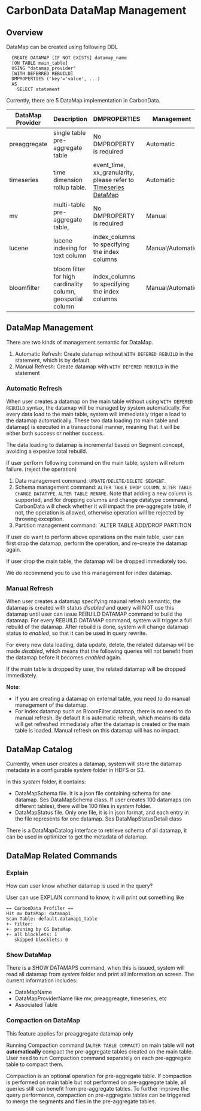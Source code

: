 <!--
    Licensed to the Apache Software Foundation (ASF) under one or more 
    contributor license agreements.  See the NOTICE file distributed with
    this work for additional information regarding copyright ownership. 
    The ASF licenses this file to you under the Apache License, Version 2.0
    (the "License"); you may not use this file except in compliance with 
    the License.  You may obtain a copy of the License at

      http://www.apache.org/licenses/LICENSE-2.0

    Unless required by applicable law or agreed to in writing, software 
    distributed under the License is distributed on an "AS IS" BASIS, 
    WITHOUT WARRANTIES OR CONDITIONS OF ANY KIND, either express or implied.
    See the License for the specific language governing permissions and 
    limitations under the License.
-->

# CarbonData DataMap Management

## Overview

DataMap can be created using following DDL

```
  CREATE DATAMAP [IF NOT EXISTS] datamap_name
  [ON TABLE main_table]
  USING "datamap_provider"
  [WITH DEFERRED REBUILD]
  DMPROPERTIES ('key'='value', ...)
  AS
    SELECT statement
```

Currently, there are 5 DataMap implementation in CarbonData.

| DataMap Provider | Description                              | DMPROPERTIES                             | Management       |
| ---------------- | ---------------------------------------- | ---------------------------------------- | ---------------- |
| preaggregate     | single table pre-aggregate table         | No DMPROPERTY is required                | Automatic        |
| timeseries       | time dimension rollup table.             | event_time, xx_granularity, please refer to [Timeseries DataMap](https://github.com/apache/carbondata/blob/master/docs/datamap/timeseries-datamap-guide.md) | Automatic        |
| mv               | multi-table pre-aggregate table,         | No DMPROPERTY is required                | Manual           |
| lucene           | lucene indexing for text column          | index_columns to specifying the index columns | Manual/Automatic |
| bloomfilter      | bloom filter for high cardinality column, geospatial column | index_columns to specifying the index columns | Manual/Automatic |

## DataMap Management

There are two kinds of management semantic for DataMap.

1. Automatic Refresh: Create datamap without `WITH DEFERED REBUILD` in the statement, which is by default.
2. Manual Refresh: Create datamap with `WITH DEFERED REBUILD` in the statement

### Automatic Refresh

When user creates a datamap on the main table without using `WITH DEFERED REBUILD` syntax, the datamap will be managed by system automatically.
For every data load to the main table, system will immediately triger a load to the datamap automatically. These two data loading (to main table and datamap) is executed in a transactional manner, meaning that it will be either both success or neither success. 

The data loading to datamap is incremental based on Segment concept, avoiding a expesive total rebuild.

If user perform following command on the main table, system will return failure. (reject the operation)

1. Data management command: `UPDATE/DELETE/DELETE SEGMENT`.
2. Schema management command: `ALTER TABLE DROP COLUMN`, `ALTER TABLE CHANGE DATATYPE`,
   `ALTER TABLE RENAME`. Note that adding a new column is supported, and for dropping columns and
   change datatype command, CarbonData will check whether it will impact the pre-aggregate table, if
    not, the operation is allowed, otherwise operation will be rejected by throwing exception.
3. Partition management command: `ALTER TABLE ADD/DROP PARTITION

If user do want to perform above operations on the main table, user can first drop the datamap, perform the operation, and re-create the datamap again.

If user drop the main table, the datamap will be dropped immediately too.

We do recommend you to use this management for index datamap.

### Manual Refresh

When user creates a datamap specifying maunal refresh semantic, the datamap is created with status *disabled* and query will NOT use this datamap until user can issue REBUILD DATAMAP command to build the datamap. For every REBUILD DATAMAP command, system will trigger a full rebuild of the datamap. After rebuild is done, system will change datamap status to *enabled*, so that it can be used in query rewrite.

For every new data loading, data update, delete, the related datamap will be made *disabled*,
which means that the following queries will not benefit from the datamap before it becomes *enabled* again.

If the main table is dropped by user, the related datamap will be dropped immediately.

**Note**:
+ If you are creating a datamap on external table, you need to do manual management of the datamap.
+ For index datamap such as BloomFilter datamap, there is no need to do manual refresh.
 By default it is automatic refresh,
 which means its data will get refreshed immediately after the datamap is created or the main table is loaded.
 Manual refresh on this datamap will has no impact.



## DataMap Catalog

Currently, when user creates a datamap, system will store the datamap metadata in a configurable *system* folder in HDFS or S3.

In this *system* folder, it contains:

- DataMapSchema file. It is a json file containing schema for one datamap. Ses DataMapSchema class. If user creates 100 datamaps (on different tables), there will be 100 files in *system* folder.
- DataMapStatus file. Only one file, it is in json format, and each entry in the file represents for one datamap. Ses DataMapStatusDetail class

There is a DataMapCatalog interface to retrieve schema of all datamap, it can be used in optimizer to get the metadata of datamap.



## DataMap Related Commands

### Explain

How can user know whether datamap is used in the query?

User can use EXPLAIN command to know, it will print out something like

```text
== CarbonData Profiler ==
Hit mv DataMap: datamap1
Scan Table: default.datamap1_table
+- filter:
+- pruning by CG DataMap
+- all blocklets: 1
   skipped blocklets: 0
```

### Show DataMap

There is a SHOW DATAMAPS command, when this is issued, system will read all datamap from *system* folder and print all information on screen. The current information includes:

- DataMapName
- DataMapProviderName like mv, preaggreagte, timeseries, etc
- Associated Table

### Compaction on DataMap

This feature applies for preaggregate datamap only

Running Compaction command (`ALTER TABLE COMPACT`) on main table will **not automatically** compact the pre-aggregate tables created on the main table. User need to run Compaction command separately on each pre-aggregate table to compact them.

Compaction is an optional operation for pre-aggregate table. If compaction is performed on main table but not performed on pre-aggregate table, all queries still can benefit from pre-aggregate tables. To further improve the query performance, compaction on pre-aggregate tables can be triggered to merge the segments and files in the pre-aggregate tables.

